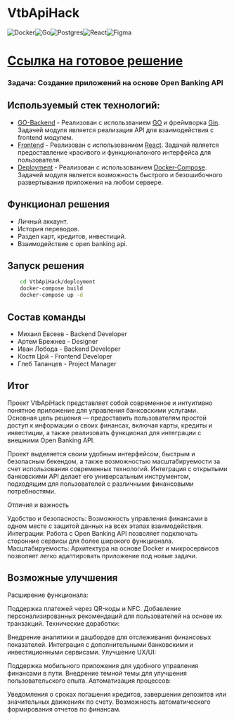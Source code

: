 # VtbApiHack
![Docker](https://img.shields.io/badge/docker-%230db7ed.svg?style=for-the-badge&logo=docker&logoColor=white)![Go](https://img.shields.io/badge/golang-%23007ACC.svg?style=for-the-badge&logo=go&logoColor=white)![Postgres](https://img.shields.io/badge/postgres-%23316192.svg?style=for-the-badge&logo=postgresql&logoColor=white)![React](https://img.shields.io/badge/react-%2320232a.svg?style=for-the-badge&logo=react&logoColor=%2361DAFB)![Figma](https://img.shields.io/badge/figma-%2320232a.svg?style=for-the-badge&logo=figma)



# [Ссылка на готовое решение](http://vtb.shmyaks.ru/)

### Задача: Создание приложений на основе Open Banking API

## Используемый стек технологий:
- [GO-Backend](https://github.com/ultraevs/AtomicHack/tree/main/go-backend) - Реализован с использванием [GO](https://go.dev/) и фреймворка [Gin](https://github.com/gin-gonic/gin). Задачей модуля является реализация API для взаимодействия с frontend модулем.
- [Frontend](https://github.com/ultraevs/FicHack/tree/main/frontend/fic-hack) - Реализован с использованием [React](https://ru.legacy.reactjs.org/). Задачай является предоставление красивого и функционалоного интерфейса для пользователя.
- [Deployment](https://github.com/ultraevs/FicHack/tree/main/deployment) - Реализован с использованием [Docker-Compose](https://www.docker.com/). Задачей модуля является возможность быстрого и безошибочного развертывания приложения на любом сервере.

## Функционал решения

- Личный аккаунт.
- История переводов.
- Раздел карт, кредитов, инвестиций.
- Взаимодействие с open banking api.

## Запуск решения
```sh
    cd VtbApiHack/deployment
    docker-compose build
    docker-compose up -d
```

##  Состав команды
 - Михаил Евсеев - Backend Developer
 - Артем Брежнев - Designer
 - Иван Лобода - Backend Developer
 - Костя Цой - Frontend Developer
 - Глеб Таланцев - Project Manager

## Итог
Проект VtbApiHack представляет собой современное и интуитивно понятное приложение для управления банковскими услугами. Основная цель решения — предоставить пользователям простой доступ к информации о своих финансах, включая карты, кредиты и инвестиции, а также реализовать функционал для интеграции с внешними Open Banking API.

Проект выделяется своим удобным интерфейсом, быстрым и безопасным бекендом, а также возможностью масштабируемости за счет использования современных технологий. Интеграция с открытыми банковскими API делает его универсальным инструментом, подходящим для пользователей с различными финансовыми потребностями.

Отличия и важность

Удобство и безопасность: Возможность управления финансами в одном месте с защитой данных на всех этапах взаимодействия.
Интеграции: Работа с Open Banking API позволяет подключать сторонние сервисы для более широкого функционала.
Масштабируемость: Архитектура на основе Docker и микросервисов позволяет легко адаптировать приложение под новые задачи.

## Возможные улучшения
Расширение функционала:

Поддержка платежей через QR-коды и NFC.
Добавление персонализированных рекомендаций для пользователей на основе их транзакций.
Технические доработки:

Внедрение аналитики и дашбордов для отслеживания финансовых показателей.
Интеграция с дополнительными банковскими и инвестиционными сервисами.
Улучшение UX/UI:

Поддержка мобильного приложения для удобного управления финансами в пути.
Внедрение темной темы для улучшения пользовательского опыта.
Автоматизация процессов:

Уведомления о сроках погашения кредитов, завершении депозитов или значительных движениях по счету.
Возможность автоматического формирования отчетов по финансам.
